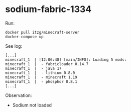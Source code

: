 # sodium-fabric-1334

Run:

```
docker pull itzg/minecraft-server
docker-compose up
```

See log:


```
[...]
minecraft_1  | [12:06:48] [main/INFO]: Loading 5 mods:
minecraft_1  | 	- fabricloader 0.14.7
minecraft_1  | 	- java 17
minecraft_1  | 	- lithium 0.8.0
minecraft_1  | 	- minecraft 1.19
minecraft_1  | 	- phosphor 0.8.1
[...]
```

Observation:

* Sodium not loaded
